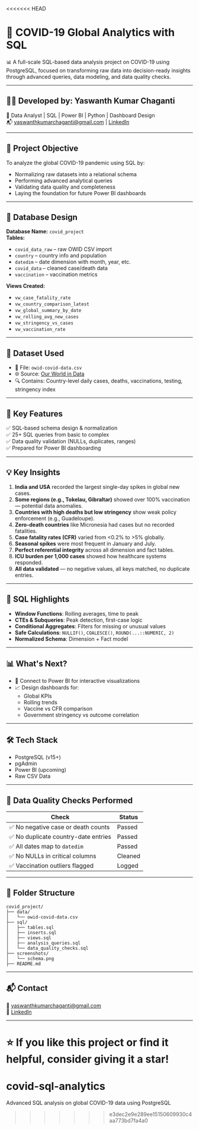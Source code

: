 <<<<<<< HEAD
# 🦠 COVID-19 Global Analytics with SQL

📊 A full-scale SQL-based data analysis project on COVID-19 using PostgreSQL, focused on transforming raw data into decision-ready insights through advanced queries, data modeling, and data quality checks.

---

## 👨‍💻 Developed by: **Yaswanth Kumar Chaganti**

🎯 Data Analyst | SQL | Power BI | Python | Dashboard Design  
📬 yaswanthkumarchaganti@gmail.com | [LinkedIn](https://www.linkedin.com/in/yaswanth-kumar-chaganti)

---

## 🧠 Project Objective

To analyze the global COVID-19 pandemic using SQL by:
- Normalizing raw datasets into a relational schema
- Performing advanced analytical queries
- Validating data quality and completeness
- Laying the foundation for future Power BI dashboards

---

## 📁 Database Design

**Database Name:** `covid_project`  
**Tables:**
- `covid_data_raw` – raw OWID CSV import
- `country` – country info and population
- `datedim` – date dimension with month, year, etc.
- `covid_data` – cleaned case/death data
- `vaccination` – vaccination metrics

**Views Created:**
- `vw_case_fatality_rate`
- `vw_country_comparison_latest`
- `vw_global_summary_by_date`
- `vw_rolling_avg_new_cases`
- `vw_stringency_vs_cases`
- `vw_vaccination_rate`

---

## 🧾 Dataset Used

- 📄 File: `owid-covid-data.csv`
- 🌐 Source: [Our World in Data](https://ourworldindata.org/covid-data)
- 🔍 Contains: Country-level daily cases, deaths, vaccinations, testing, stringency index

---

## 🧩 Key Features

✅ SQL-based schema design & normalization  
✅ 25+ SQL queries from basic to complex  
✅ Data quality validation (NULLs, duplicates, ranges)  
✅ Prepared for Power BI dashboarding  

---

## 💡 Key Insights

1. **India and USA** recorded the largest single-day spikes in global new cases.
2. **Some regions (e.g., Tokelau, Gibraltar)** showed over 100% vaccination — potential data anomalies.
3. **Countries with high deaths but low stringency** show weak policy enforcement (e.g., Guadeloupe).
4. **Zero-death countries** like Micronesia had cases but no recorded fatalities.
5. **Case fatality rates (CFR)** varied from <0.2% to >5% globally.
6. **Seasonal spikes** were most frequent in January and July.
7. **Perfect referential integrity** across all dimension and fact tables.
8. **ICU burden per 1,000 cases** showed how healthcare systems responded.
9. **All data validated** — no negative values, all keys matched, no duplicate entries.

---

## 🔎 SQL Highlights

- **Window Functions**: Rolling averages, time to peak
- **CTEs & Subqueries**: Peak detection, first-case logic
- **Conditional Aggregates**: Filters for missing or unusual values
- **Safe Calculations**: `NULLIF()`, `COALESCE()`, `ROUND(...::NUMERIC, 2)`
- **Normalized Schema**: Dimension + Fact model

---

## 📊 What's Next?

- 🔄 Connect to Power BI for interactive visualizations
- 📈 Design dashboards for:
  - Global KPIs
  - Rolling trends
  - Vaccine vs CFR comparison
  - Government stringency vs outcome correlation

---

## 🛠 Tech Stack

- PostgreSQL (v15+)
- pgAdmin
- Power BI (upcoming)
- Raw CSV Data

---

## 🧪 Data Quality Checks Performed

| Check | Status |
|-------|--------|
| ✅ No negative case or death counts | Passed |
| ✅ No duplicate country-date entries | Passed |
| ✅ All dates map to `datedim` | Passed |
| ✅ No NULLs in critical columns | Cleaned |
| ✅ Vaccination outliers flagged | Logged |

---

## 📂 Folder Structure

```
covid_project/
├── data/
│   └── owid-covid-data.csv
├── sql/
│   ├── tables.sql
│   ├── inserts.sql
│   ├── views.sql
│   ├── analysis_queries.sql
│   └── data_quality_checks.sql
├── screenshots/
│   └── schema.png
├── README.md
```

---

## 📬 Contact

📧 yaswanthkumarchaganti@gmail.com  
🔗 [LinkedIn](https://www.linkedin.com/in/yaswanth-kumar-chaganti)

---

⭐ If you like this project or find it helpful, consider giving it a star!
=======
# covid-sql-analytics
Advanced SQL analysis on global COVID-19 data using PostgreSQL
>>>>>>> e3dec2e9e289ee15150609930c4aa773bd7fa4a0
